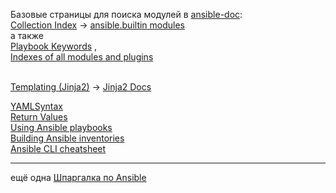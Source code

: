 Базовые страницы для поиска модулей в [ansible-doc](https://docs.ansible.com/ansible/latest/cli/ansible-doc.html):
<br/> [Collection Index](https://docs.ansible.com/ansible/latest/collections/) -> [ansible.builtin modules](https://docs.ansible.com/ansible/latest/collections/ansible/builtin/)
<br/> а также
<br/> [Playbook Keywords](https://docs.ansible.com/ansible/latest/reference_appendices/playbooks_keywords.html#task) ,
<br/> [Indexes of all modules and plugins](https://docs.ansible.com/ansible/latest/collections/all_plugins.html)

<br/> [Templating (Jinja2)](https://docs.ansible.com/ansible/latest/playbook_guide/playbooks_templating.html) -> [Jinja2 Docs](https://jinja.palletsprojects.com/en/latest/templates/)
 
 [YAMLSyntax](https://docs.ansible.com/ansible/latest/reference_appendices/YAMLSyntax.html)
<br/> [Return Values](https://docs.ansible.com/ansible/latest/reference_appendices/common_return_values.html)
<br/> [Using Ansible playbooks](https://docs.ansible.com/ansible/latest/playbook_guide/index.html)
<br/> [Building Ansible inventories](https://docs.ansible.com/ansible/latest/inventory_guide/index.html)
<br/> [Ansible CLI cheatsheet](https://docs.ansible.com/ansible/latest/command_guide/cheatsheet.html)

---

ещё одна [Шпаргалка по Ansible](https://github.com/horv1tz/useful/blob/main/DevOps/Ansible.md)
